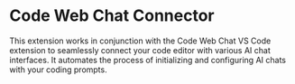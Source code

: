 # Code Web Chat Connector

This extension works in conjunction with the Code Web Chat VS Code extension to seamlessly connect your code editor with various AI chat interfaces. It automates the process of initializing and configuring AI chats with your coding prompts.
